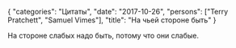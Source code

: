 {
   "categories": "Цитаты",
   "date": "2017-10-26",
   "persons": ["Terry Pratchett", "Samuel Vimes"],
   "title": "На чьей стороне быть"
}

На стороне слабых надо быть, потому что они слабые.
